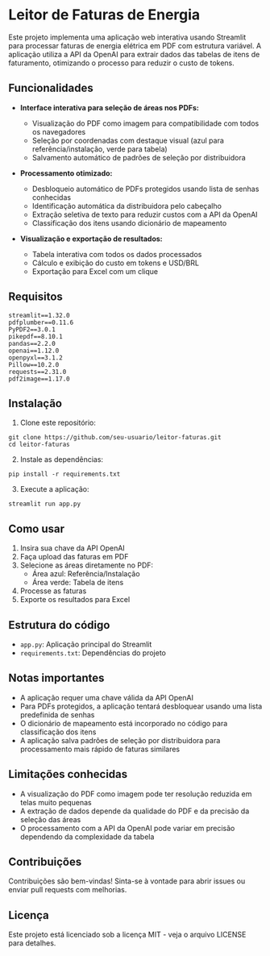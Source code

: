 # Leitor de Faturas de Energia

Este projeto implementa uma aplicação web interativa usando Streamlit para processar faturas de energia elétrica em PDF com estrutura variável. A aplicação utiliza a API da OpenAI para extrair dados das tabelas de itens de faturamento, otimizando o processo para reduzir o custo de tokens.

## Funcionalidades

- **Interface interativa para seleção de áreas nos PDFs:**
  - Visualização do PDF como imagem para compatibilidade com todos os navegadores
  - Seleção por coordenadas com destaque visual (azul para referência/instalação, verde para tabela)
  - Salvamento automático de padrões de seleção por distribuidora

- **Processamento otimizado:**
  - Desbloqueio automático de PDFs protegidos usando lista de senhas conhecidas
  - Identificação automática da distribuidora pelo cabeçalho
  - Extração seletiva de texto para reduzir custos com a API da OpenAI
  - Classificação dos itens usando dicionário de mapeamento

- **Visualização e exportação de resultados:**
  - Tabela interativa com todos os dados processados
  - Cálculo e exibição do custo em tokens e USD/BRL
  - Exportação para Excel com um clique

## Requisitos

```
streamlit==1.32.0
pdfplumber==0.11.6
PyPDF2==3.0.1
pikepdf==8.10.1
pandas==2.2.0
openai==1.12.0
openpyxl==3.1.2
Pillow==10.2.0
requests==2.31.0
pdf2image==1.17.0
```

## Instalação

1. Clone este repositório:
```
git clone https://github.com/seu-usuario/leitor-faturas.git
cd leitor-faturas
```

2. Instale as dependências:
```
pip install -r requirements.txt
```

3. Execute a aplicação:
```
streamlit run app.py
```

## Como usar

1. Insira sua chave da API OpenAI
2. Faça upload das faturas em PDF
3. Selecione as áreas diretamente no PDF:
   - Área azul: Referência/Instalação
   - Área verde: Tabela de itens
4. Processe as faturas
5. Exporte os resultados para Excel

## Estrutura do código

- `app.py`: Aplicação principal do Streamlit
- `requirements.txt`: Dependências do projeto

## Notas importantes

- A aplicação requer uma chave válida da API OpenAI
- Para PDFs protegidos, a aplicação tentará desbloquear usando uma lista predefinida de senhas
- O dicionário de mapeamento está incorporado no código para classificação dos itens
- A aplicação salva padrões de seleção por distribuidora para processamento mais rápido de faturas similares

## Limitações conhecidas

- A visualização do PDF como imagem pode ter resolução reduzida em telas muito pequenas
- A extração de dados depende da qualidade do PDF e da precisão da seleção das áreas
- O processamento com a API da OpenAI pode variar em precisão dependendo da complexidade da tabela

## Contribuições

Contribuições são bem-vindas! Sinta-se à vontade para abrir issues ou enviar pull requests com melhorias.

## Licença

Este projeto está licenciado sob a licença MIT - veja o arquivo LICENSE para detalhes.

